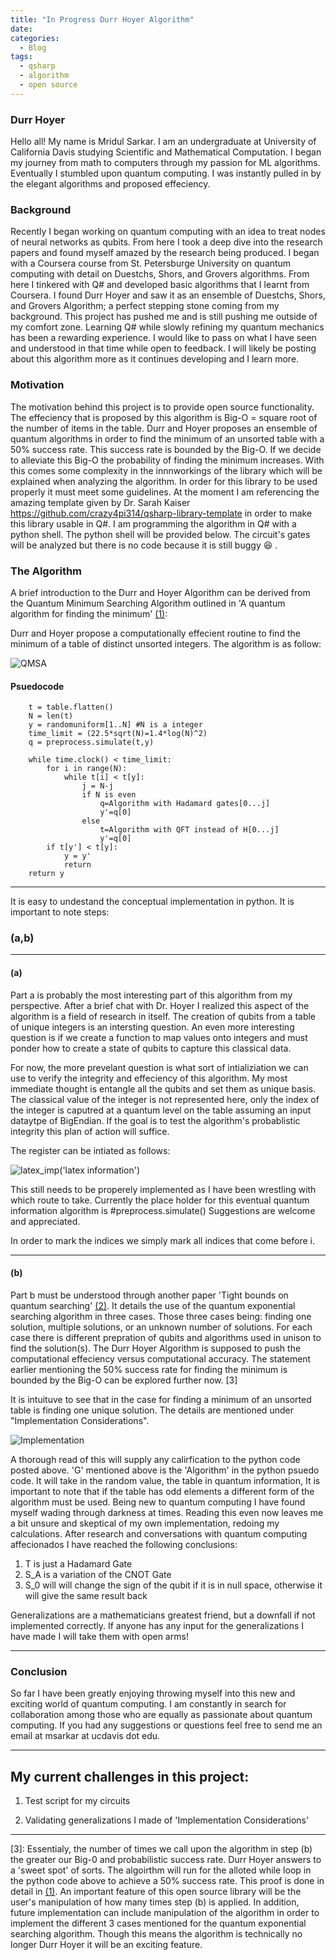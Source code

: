 ```yaml
---
title: "In Progress Durr Hoyer Algorithm"
date:
categories:
  - Blog
tags:
  - qsharp
  - algorithm
  - open source
---
```

### Durr Hoyer

Hello all! My name is Mridul Sarkar. I am an undergraduate at University of California Davis studying Scientific and Mathematical Computation. I began my journey from math to computers through my passion for ML algorithms. Eventually I stumbled upon quantum computing. I was instantly pulled in by the elegant algorithms and proposed effeciency. 



### Background
Recently I began working on quantum computing with an idea to treat nodes of neural networks as qubits. From here I took a deep dive into the research papers and found myself amazed by the research being produced. I began with a Coursera course from St. Petersburge University on quantum computing with detail on Duestchs, Shors, and Grovers algorithms. From here I tinkered with Q# and developed basic algorithms that I learnt from Coursera. I found Durr Hoyer and saw it as an ensemble of Duestchs, Shors, and Grovers Algorithm; a perfect stepping stone coming from my background. This project has pushed me and is still pushing me outside of my comfort zone. Learning Q# while slowly refining my quantum mechanics has been a rewarding experience. I would like to pass on what I have seen and understood in that time while open to feedback. I will likely be posting about this algorithm more as it continues developing and I learn more.


### Motivation
The motivation behind this project is to provide open source functionality. The effeciency that is proposed by this algorithm is Big-O = square root of the number of items in the table. Durr and Hoyer proposes an ensemble of quantum algorithms in order to find the minimum of an unsorted table with a 50% success rate. This success rate is bounded by the Big-O. If we decide to alleviate this Big-O the probability of finding the minimum increases. With this comes some complexity in the innnworkings of the library which will be explained when analyzing the algorithm. In order for this library to be used properly it must meet some guidelines. At the moment I am referencing the amazing template given by Dr. Sarah Kaiser https://github.com/crazy4pi314/qsharp-library-template in order to make this library usable in Q#. I am programming the algorithm in Q# with a python shell. The python shell will be provided below. The circuit's gates will be analyzed but there is no code because it is still buggy :laughing: .


### The Algorithm
A brief introduction to the Durr and Hoyer Algorithm can be derived from the Quantum Minimum Searching Algorithm outlined in 'A quantum algorithm for finding the minimum' [(1)]: 

Durr and Hoyer propose a computationally effecient routine to find the minimum of a table of distinct unsorted integers. The algorithm is as follow:


![QMSA](/assets/images//DurrHoyer-QMSA.JPG "QMSA")


#### Psuedocode

```
    t = table.flatten()
    N = len(t)
    y = randomuniform[1..N] #N is a integer
    time_limit = (22.5*sqrt(N)=1.4*log(N)^2)
    q = preprocess.simulate(t,y)

    while time.clock() < time_limit:
        for i in range(N):
            while t[i] < t[y]:
                j = N-j
                if N is even
                    q=Algorithm with Hadamard gates[0...j]
                    y'=q[0]
                else
                    t=Algorithm with QFT instead of H[0...j]
                    y'=q[0]
        if t[y'] < t[y]:
            y = y'
            return
    return y
```
------------------

It is easy to undestand the conceptual implementation in python. It is important to note steps:
### (a,b)

------------------

#### (a)
Part a is probably the most interesting part of this algorithm from my perspective. After a brief chat with Dr. Hoyer I realized this aspect of the algorithm is a field of research in itself. The creation of qubits from a table of unique integers is an intersting question. An even more interesting question is if we create a function to map values onto integers and must ponder how to create a state of qubits to capture this classical data.

For now, the more prevelant question is what sort of intializiation we can use to verify the integrity and effeciency of this algorithm. My most immediate thought is entangle all the qubits and set them as unique basis. The classical value of the integer is not represented here, only the index of the integer is caputred at a quantum level on the table assuming an input dataytpe of BigEndian. If the goal is to test the algorithm's probablistic integrity this plan of action will suffice.

The register can be intiated as follows:

![latex_imp](/assets/images//latex_information.JPG)('latex information')

This still needs to be properely implemented as I have been wrestling with which route to take. Currently the place holder for this eventual quantum information algorithm is #preprocess.simulate() Suggestions are welcome and appreciated.

In order to mark the indices we simply mark all indices that come before i.

------------------

#### (b)
Part b must be understood through another paper 'Tight bounds on quantum searching' [(2)]. It details the use of the quantum exponential searching algorithm in three cases. Those three cases being: finding one solution, multiple solutions, or an unknown number of solutions. For each case there is different prepration of qubits and algorithms used in unison to find the solution(s). The Durr Hoyer Algorithm is supposed to push the computational effeciency versus computational accuracy. The statement earlier mentioning the 50% success rate for finding the minimum is bounded by the Big-O can be explored further now. [3]

It is intuituve to see that in the case for finding a minimum of an unsorted table is finding one unique solution. The details are mentioned under "Implementation Considerations".

![Implementation](/assets/images//DurrHoyer-Implementation.JPG "Implementation")

A thorough read of this will supply any calirfication to the python code posted above. 'G' mentioned above is the 'Algorithm' in the python psuedo code. It will take in the random value, the table in quantum information,   It is important to note that if the table has odd elements a different form of the algorithm must be used. Being new to quantum computing I have found myself wading through darkness at times. Reading this even now leaves me a bit unsure and skeptical of my own implementation, redoing my calculations. After research and conversations with quantum computing affecionados I have reached the following conclusions:

1. T is just a Hadamard Gate
2. S_A is a variation of the CNOT Gate
3. S_0 will will change the sign of the qubit if it is in null space, otherwise it will give the same result back

Generalizations are a mathematicians greatest friend, but a downfall if not implemented correctly. If anyone has any input for the generalizations I have made I will take them with open arms!

------------------

### Conclusion

So far I have been greatly enjoying throwing myself into this new and exciting world of quantum computing. I am constantly in search for collaboration among those who are equally as passionate about quantum computing. If you had any suggestions or questions feel free to send me an email at msarkar at ucdavis dot edu. 

------------------

## My current challenges in this project:

1. Test script for my circuits

2. Validating generalizations I made of 'Implementation Considerations'

------------------

[(1)]:https://arxiv.org/pdf/quant-ph/9607014.pdf
[(2)]:https://arxiv.org/pdf/quant-ph/9605034.pdf
[3]:    Essentialy, the number of times we call upon the algorithm in step (b) the greater our Big-0 and probabilistic success rate. Durr Hoyer answers to a 'sweet spot' of sorts. The algoirthm will run for the alloted while loop in the python code above to achieve a 50% success rate. This proof is done in detail in [(1)]. An important feature of this open source library will be the user's manipulation of how many times step (b) is applied. In addition, future implementation can include manipulation of the algorithm in order to implement the different 3 cases mentioned for the quantum exponential searching algorithm. Though this means the algorithm is technically no longer Durr Hoyer it will be an exciting feature.


